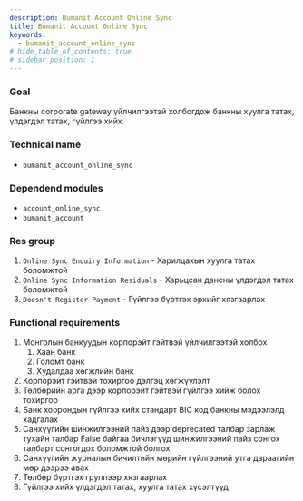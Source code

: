 ```yaml
---
description: Bumanit Account Online Sync
title: Bumanit Account Online Sync
keywords:
  - bumanit_account_online_sync
# hide_table_of_contents: true
# sidebar_position: 1
---
```


### Goal

Банкны corporate gateway үйлчилгээтэй холбогдож банкны хуулга татах, үлдэгдэл татах, гүйлгээ хийх.

### Technical name

- `bumanit_account_online_sync`

### Dependend modules

- `account_online_sync`
- `bumanit_account`

### Res group

1. `Online Sync Enquiry Information` - Харилцахын хуулга татах боломжтой
2. `Online Sync Information Residuals` - Харьцсан дансны үлдэгдэл татах боломжтой
3. `Doesn't Register Payment` - Гүйлгээ бүртгэх эрхийг хязгаарлах

### Functional requirements

1. Монголын банкуудын корпорэйт гэйтвэй үйлчилгээтэй холбох
   1. Хаан банк
   2. Голомт банк
   3. Худалдаа хөгжлийн банк
2. Корпорэйт гэйтвэй тохиргоо дэлгэц хөгжүүлэлт
3. Төлбөрийн арга дээр корпорэйт гэйтвэй гүйлгээ хийж болох тохиргоо
4. Банк хоорондын гүйлгээ хийх стандарт BIC код банкны мэдээлэлд хадгалах
5. Санхүүгийн шинжилгээний пайз дээр deprecated талбар зарлаж тухайн талбар False байгаа бичлэгүүд шинжилгээний пайз сонгох талбарт сонгогдох боломжтой болгох
6. Санхүүгийн журналын бичилтийн мөрийн гүйлгээний утга дараагийн мөр дээрээ авах
7. Төлбөр бүртгэх группээр хязгаарлах
8. Гүйлгээ хийх үлдэгдэл татах, хуулга татах хүсэлтүүд
